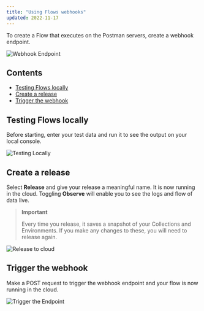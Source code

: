 ```yaml
---
title: "Using Flows webhooks"
updated: 2022-11-17
---
```


To create a Flow that executes on the Postman servers, create a webhook endpoint.

![Webhook Endpoint](https://assets.postman.com/postman-labs-docs/cloud-execution/remote-execution-setting-up-endpoint.gif)

## Contents

* [Testing Flows locally](#testing-flows-locally)
* [Create a release](#create-a-release)
* [Trigger the webhook](#trigger-the-webhook)

## Testing Flows locally

Before starting, enter your test data and run it to see the output on your local console.

![Testing Locally](https://assets.postman.com/postman-labs-docs/cloud-execution/remote-execution-test-data.gif)

## Create a release

Select **Release** and give your release a meaningful name. It is now running in the cloud. Toggling **Observe** will enable you to see the logs and flow of data live.

> **Important**
>
> Every time you release, it saves a snapshot of your Collections and Environments. If you make any changes to these, you will need to release again.

![Release to cloud](https://assets.postman.com/postman-labs-docs/cloud-execution/remote-execution-create-release.gif)

## Trigger the webhook

Make a POST request to trigger the webhook endpoint and your flow is now running in the cloud.

![Trigger the Endpoint](https://assets.postman.com/postman-labs-docs/cloud-execution/remote-execution-running-in-cloud.gif)
